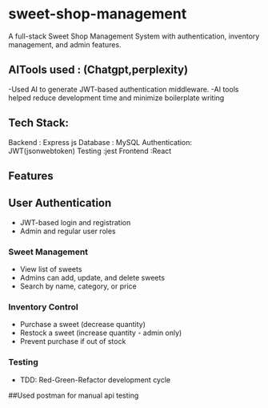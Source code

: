 # sweet-shop-management
A full-stack Sweet Shop Management System with authentication, inventory management, and admin features.

## AITools used : (Chatgpt,perplexity)
-Used AI to generate JWT-based     authentication middleware.
-AI tools helped reduce development time and minimize boilerplate writing

## Tech Stack:
Backend           : Express js 
Database         : MySQL
Authentication: JWT(jsonwebtoken)
Testing              :jest
Frontend           :React

## Features
 
## User Authentication
- JWT-based login and registration
- Admin and regular user roles

### Sweet Management
- View list of sweets
- Admins can add, update, and delete sweets
- Search by name, category, or price

### Inventory Control
- Purchase a sweet (decrease quantity)
- Restock a sweet (increase quantity - admin only)
- Prevent purchase if out of stock

### Testing
- TDD: Red-Green-Refactor development cycle


##Used postman for manual api testing

